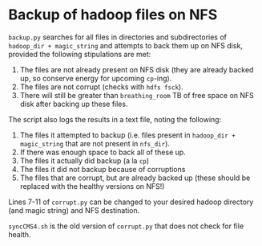 # Backup of hadoop files on NFS
`backup.py` searches for all files in directories and subdirectories of `hadoop_dir + magic_string` and attempts to back them up on NFS disk, provided the following stipulations are met:
1. The files are not already present on NFS disk (they are already backed up, so conserve energy for upcoming `cp`-ing).
2. The files are not corrupt (checks with `hdfs fsck`).
3. There will still be greater than `breathing_room` TB of free space on NFS disk after backing up these files.

The script also logs the results in a text file, noting the following:
1. The files it attempted to backup (i.e. files present in `hadoop_dir + magic_string` that are not present in `nfs_dir`).
2. If there was enough space to back all of these up.
3. The files it actually did backup (a la `cp`)
4. The files it did not backup because of corruptions
5. The files that are corrupt, but are already backed up (these should be replaced with the healthy versions on NFS!)

Lines 7-11 of `corrupt.py` can be changed to your desired hadoop directory (and magic string) and NFS destination.

`syncCMS4.sh` is the old version of `corrupt.py` that does not check for file health.
